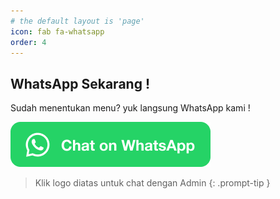 ```yaml
---
# the default layout is 'page'
icon: fab fa-whatsapp
order: 4
---
```


## WhatsApp Sekarang !

Sudah menentukan menu? yuk langsung WhatsApp kami !

[![WhatsApp](/assets/img/logos/WhatsAppButtonGreenSmall.png)](https://wa.me/6282288898556)
> Klik logo diatas untuk chat dengan Admin
{: .prompt-tip }